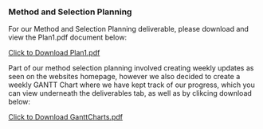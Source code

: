 <h3>Method and Selection Planning</h3>
<p> For our Method and Selection Planning deliverable, please download and view the Plan1.pdf document below:</p>
<a href="/Plan1.pdf" download>Click to Download Plan1.pdf</a>
<p> Part of our method selection planning involved creating weekly updates as seen on the websites homepage, however we also decided to create a weekly GANTT Chart where
  we have kept track of our progress, which you can view underneath the deliverables tab, as well as by clikcing download below:</p>
  <a href="/GanttCharts.pdf" download>Click to Download GanttCharts.pdf</a>
